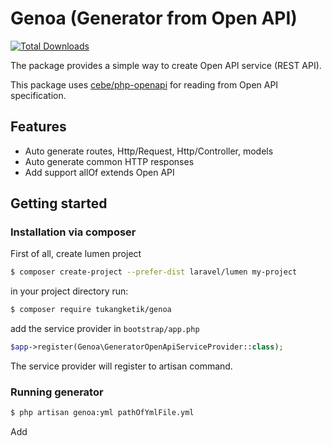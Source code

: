 # Genoa (Generator from Open API)
[![Total Downloads](https://img.shields.io/packagist/dt/tukangketik/genoa)](https://packagist.org/packages/tukangketik/genoa)

The package provides a simple way to create Open API service (REST API). 

This package uses [cebe/php-openapi](https://github.com/cebe/php-openapi) for reading from Open API specification.

## Features
- Auto generate routes, Http/Request, Http/Controller, models
- Auto generate common HTTP responses
- Add support allOf extends Open API

## Getting started
### Installation via composer
First of all, create lumen project
```sh
$ composer create-project --prefer-dist laravel/lumen my-project
```

in your project directory run:
```sh
$ composer require tukangketik/genoa
```

add the service provider in `bootstrap/app.php`
```php
$app->register(Genoa\GeneratorOpenApiServiceProvider::class);
```
The service provider will register to artisan command.

### Running generator
```sh
$ php artisan genoa:yml pathOfYmlFile.yml
```

Add 
<!-- Rest API Generator for Lumen -->